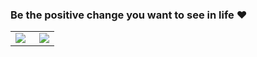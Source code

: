 ### Be the positive change you want to see in life :heart:

<table style="border: none;">
  <tr style="border: none;">

  <td style="border: none;">  
    <img align="left" src="https://github-readme-stats.vercel.app/api/top-langs/?username=dancewithheart&theme=dark&layout=compact&langs_count=10&hide_title=true&hide=Java,CSS,JavaScript,Makefile,shell,HTML" />
  </td>

  <td style="border: none;">
   <img align="right" src="https://github-readme-stats.vercel.app/api?username=dancewithheart&count_private=true&show_icons=true&theme=dark&hide_title=true&disable_animations" />
  </td>

  </tr>
</table>
